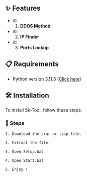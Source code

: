
## **✨ Features**
- [x] 1. **DDOS Method**
- [x] 2. **IP Finder**
- [x] 3. **Ports Lookup**

## **📋 Requirements**

- Python version 3.11.5 ([Click here](https://www.python.org/ftp/python/3.11.5/python-3.11.5-amd64.exe))

## **🛠️ Installation**

To install Sk-Tool, follow these steps:

### **🚀 Steps**

```
1. Download the .rar or .zip file.
```
```
2. Extract the file.
```
```
3. Open Setup.bat
```
```
4. Open Start.bat
```
```
5. Enjoy !
